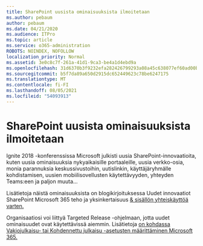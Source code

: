 ```yaml
---
title: SharePoint uusista ominaisuuksista ilmoitetaan
ms.author: pebaum
author: pebaum
ms.date: 04/21/2020
ms.audience: ITPro
ms.topic: article
ms.service: o365-administration
ROBOTS: NOINDEX, NOFOLLOW
localization_priority: Normal
ms.assetid: 3e0c8c7f-261a-41d1-9ca3-be4a1d4ebd9a
ms.openlocfilehash: 31d6370b3f9232efa282426799293a08a45c638077ef60ad00bd11140e4c3d1e
ms.sourcegitcommit: b5f7da89a650d2915dc652449623c78be6247175
ms.translationtype: MT
ms.contentlocale: fi-FI
ms.lasthandoff: 08/05/2021
ms.locfileid: "54093913"
---
```

# <a name="sharepoint-new-features-announced"></a>SharePoint uusista ominaisuuksista ilmoitetaan

Ignite 2018 -konferenssissa Microsoft julkisti uusia SharePoint-innovaatioita, kuten uusia ominaisuuksia nykyaikaisille portaaleille, uusia verkko-osia, monia parannuksia keskussivustoihin, uutislinkin, käyttäjäryhmälle kohdistamisen, uusien mobiilisovellusten käytettävyyden, yhteyden Teams:een ja paljon muuta...
  
Lisätietoja näistä ominaisuuksista on blogikirjoituksessa Uudet innovaatiot SharePoint Microsoft 365 teho ja yksinkertaisuus [ &amp; sisällön yhteiskäyttöä varten.](https://go.microsoft.com/fwlink/?linkid=2026502)
  
Organisaatiosi voi liittyä Targeted Release -ohjelmaan, jotta uudet ominaisuudet ovat käytettävissä aiemmin. Lisätietoja [on kohdassa Vakiojulkaisu- tai Kohdennettu julkaisu -asetusten määrittäminen Microsoft 365.](https://docs.microsoft.com/microsoft-365/admin/manage/release-options-in-office-365)
